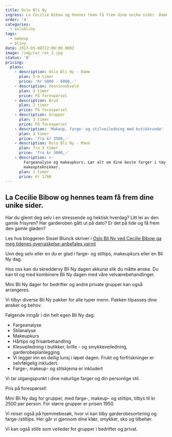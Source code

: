 ```yaml
---
title: Oslo Bli Ny
ingress: La Cecilie Bibow og hennes team få frem dine unike sider. Damer og menn!
order: '4'
categories:
  - oslobliny
tags:
  - makeup
  - bliny
date: 2017-05-08T22:00:00.000Z
image: /img/cec_ret_2.jpg
status: '0'
pricing:
  plans:
    - description: Oslo Bli Ny - Dame
      plan: 5-6 timer
      price: 'Kr 5000 - 6000,-'
    - description: Venninnekveld
      plan: 4 timer
      price: På forespørsel
    - description: Brud
      plan: 2 timer
      price: På forespørsel
    - description: Grupper
      plan: 3 timer
      price: På forespørsel
    - description: 'Makeup, farge- og stilveiledning med butikkrunde'
      plan: 4 timer
      price: 'fra kr 3500,-'
    - description: Oslo Bli Ny - Mann
      plan: fra 3 timer
      price: 'fra kr 3000,-'
    - description: >-
        Fargeanalyse og makeupkurs. Lær alt om dine beste farger i tøy og
        makeupteknikker.
      plan: 2 timer
      price: Kr 1790
---
```

## La Cecilie Bibow og hennes team få frem dine unike sider.

Har du glemt deg selv i en stressende og hektisk hverdag? Litt lei av den gamle frisyren? Har garderoben gått ut på dato? Er det på tide og få frem den gamle gløden? 

Les hva bloggeren Sissel Blunck skriver i [Oslo Bli Ny ved Cecilie Bibow ga meg tidenes overraskelse-anbefales varmt](http://sieri.blogg.no/1459209245_oslo_bli_ny_ved_cecil.html)

Unn deg selv eller en du er glad i farge- og stiltips, makeupkurs eller en Bli Ny dag. 

Hos oss kan du skreddersy Bli Ny dagen akkurat slik du måtte ønske. Du kan til og med kombinere Bli Ny dagen med våre velværebehandlinger. 

Mini Bli Ny dager for bedrifter og andre private grupper kan også arrangeres.

Vi tilbyr diverse Bli Ny pakker for alle typer menn. Pakken tilpasses dine ønsker og behov.

Følgende inngår i din helt egen Bli Ny dag:

* Fargeanalyse
* Stilanalyse
* Makeupkurs
* Hårtips og frisørbehandling
* Klesveiledning i butikker, brille - og smykkeveiledning, garderobeplanlegging
* Vi legger inn en deilig lunsj i løpet dagen. Frukt og forfriskninger er selvfølgelig inkludert.
* Farge-, makeup- og stilskjema er inkludert

Vi tar utgangspunkt i dine naturlige farger og din personlige stil.

Pris på forespørsel!

Mini Bli Ny dag for grupper, med farge-, makeup- og stiltips, tilbys til kr 2500 per person. For større grupper er prisen 1950.

Vi reiser også på hjemmebesøk, hvor vi kan tilby garderobesortering og farge-/stiltips. Her går vi gjennom dine klær, smykker, sko og tilbehør. 

Vi kan også stille som veileder for grupper i bedrifter og privat.
